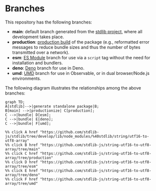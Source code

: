 <!--

@license Apache-2.0

Copyright (c) 2022 The Stdlib Authors.

Licensed under the Apache License, Version 2.0 (the "License");
you may not use this file except in compliance with the License.
You may obtain a copy of the License at

    http://www.apache.org/licenses/LICENSE-2.0

Unless required by applicable law or agreed to in writing, software
distributed under the License is distributed on an "AS IS" BASIS,
WITHOUT WARRANTIES OR CONDITIONS OF ANY KIND, either express or implied.
See the License for the specific language governing permissions and
limitations under the License.

-->

# Branches

This repository has the following branches:

-   **main**: default branch generated from the [stdlib project][stdlib-url], where all development takes place.
-   **production**: [production build][production-url] of the package (e.g., reformatted error messages to reduce bundle sizes and thus the number of bytes transmitted over a network).
-   **esm**: [ES Module][esm-url] branch for use via a `script` tag without the need for installation and bundlers.
-   **deno**: [Deno][deno-url] branch for use in Deno.
-   **umd**: [UMD][umd-url] branch for use in Observable, or in dual browser/Node.js environments.

The following diagram illustrates the relationships among the above branches:

```mermaid
graph TD;
A[stdlib]-->|generate standalone package|B;
B[main] -->|productionize| C[production];
C -->|bundle| D[esm];
C -->|bundle| E[deno];
C -->|bundle| F[umd];

%% click A href "https://github.com/stdlib-js/stdlib/tree/develop/lib/node_modules/%40stdlib/string/utf16-to-utf8-array"
%% click B href "https://github.com/stdlib-js/string-utf16-to-utf8-array/tree/main"
%% click C href "https://github.com/stdlib-js/string-utf16-to-utf8-array/tree/production"
%% click D href "https://github.com/stdlib-js/string-utf16-to-utf8-array/tree/esm"
%% click E href "https://github.com/stdlib-js/string-utf16-to-utf8-array/tree/deno"
%% click F href "https://github.com/stdlib-js/string-utf16-to-utf8-array/tree/umd"
```

[stdlib-url]: https://github.com/stdlib-js/stdlib/tree/develop/lib/node_modules/%40stdlib/string/utf16-to-utf8-array
[production-url]: https://github.com/stdlib-js/string-utf16-to-utf8-array/tree/production
[deno-url]: https://github.com/stdlib-js/string-utf16-to-utf8-array/tree/deno
[umd-url]: https://github.com/stdlib-js/string-utf16-to-utf8-array/tree/umd
[esm-url]: https://github.com/stdlib-js/string-utf16-to-utf8-array/tree/esm
